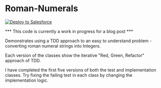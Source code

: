 # Roman-Numerals

<a href="https://githubsfdeploy.herokuapp.com?owner=chrisaldridge&repo=Roman-Numerals">
  <img alt="Deploy to Salesforce"
       src="https://raw.githubusercontent.com/afawcett/githubsfdeploy/master/src/main/webapp/resources/img/deploy.png">
</a>

*** This code is currently a work in progress for a blog post ***

Demonstrates using a TDD approach to an easy to understand problem - converting roman numeral strings into Integers.

Each version of the classes show the iterative "Red, Green, Refactor" approach of TDD.

I have completed the first five versions of both the test and implementation classes.  Try fixing the failing test in each class by changing the implementation logic.
